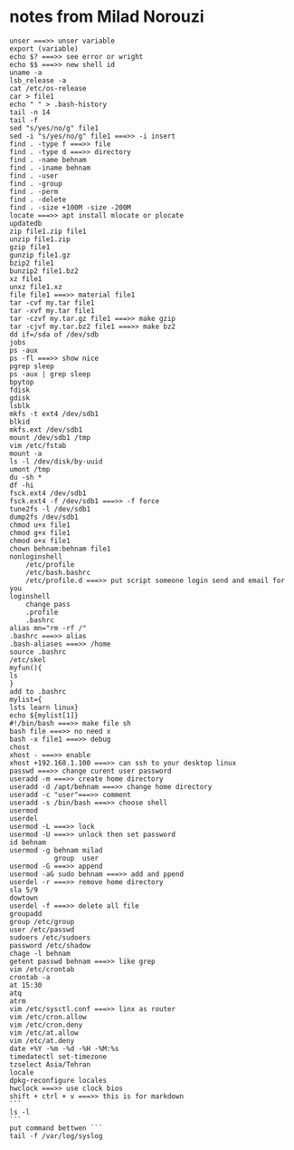 # notes from Milad Norouzi
	unser ===>> unser variable
	export (variable)
	echo $? ===>> see error or wright
	echo $$ ===>> new shell id
	uname -a
	lsb_release -a
	cat /etc/os-release
	car > file1
	echo " " > .bash-history
	tail -n 14
	tail -f
	sed "s/yes/no/g" file1
	sed -i "s/yes/no/g" file1 ===>> -i insert
	find . -type f ===>> file
	find . -type d ===>> directory
	find . -name behnam
	find . -iname behnam
	find . -user
	find . -group
	find . -perm
	find . -delete
	find . -size +100M -size -200M
	locate ===>> apt install mlocate or plocate
	updatedb
	zip file1.zip file1
	unzip file1.zip
	gzip file1
	gunzip file1.gz
	bzip2 file1
	bunzip2 file1.bz2
	xz file1
	unxz file1.xz
	file file1 ===>> material file1
	tar -cvf my.tar file1
	tar -xvf my.tar file1
	tar -czvf my.tar.gz file1 ===>> make gzip
	tar -cjvf my.tar.bz2 file1 ===>> make bz2
	dd if=/sda of /dev/sdb
	jobs
	ps -aux
	ps -fl ===>> show nice
	pgrep sleep
	ps -aux | grep sleep
	bpytop
	fdisk
	gdisk
	lsblk
	mkfs -t ext4 /dev/sdb1
	blkid
	mkfs.ext /dev/sdb1
	mount /dev/sdb1 /tmp
	vim /etc/fstab
	mount -a
	ls -l /dev/disk/by-uuid
	umont /tmp
	du -sh *
	df -hi
	fsck.ext4 /dev/sdb1
	fsck.ext4 -f /dev/sdb1 ===>> -f force
	tune2fs -l /dev/sdb1
	dump2fs /dev/sdb1
	chmod u+x file1
	chmod g+x file1
	chmod o+x file1
	chown behnam:behnam file1
	nonloginshell
		/etc/profile
		/etc/bash.bashrc
		/etc/profile.d ===>> put script someone login send and email for you
	loginshell
		change pass
		.profile
		.bashrc
	alias mn="rm -rf /"
	.bashrc ===>> alias
	.bash-aliases ===>> /home
	source .bashrc
	/etc/skel
	myfun(){
	ls
	}
	add to .bashrc
	mylist={
	lsts learn linux}
	echo ${mylist[1]}
	#!/bin/bash ===>> make file sh
	bash file ===>> no need x
	bash -x file1 ===>> debug
	chost
	xhost - ===>> enable
	xhost +192.168.1.100 ===>> can ssh to your desktop linux
	passwd ===>> change curent user password
	useradd -m ===>> create home directory
	useradd -d /apt/behnam ===>> change home directory
	useradd -c "user"===>> comment
	useradd -s /bin/bash ===>> choose shell
	usermod
	userdel
	usermod -L ===>> lock
	usermod -U ===>> unlock then set password
	id behnam
	usermod -g behnam milad
			   group  user
	usermod -G ===>> append
	usermod -aG sudo behnam ===>> add and ppend
	userdel -r ===>> remove home directory
	sla 5/9
	dowtown
	userdel -f ===>> delete all file
	groupadd
	group /etc/group
	user /etc/passwd
	sudoers /etc/sudoers
	password /etc/shadow
	chage -l behnam
	getent passwd behnam ===>> like grep
	vim /etc/crontab
	crontab -a
	at 15:30
	atq
	atrm
	vim /etc/sysctl.conf ===>> linx as router
	vim /etc/cron.allow
	vim /etc/cron.deny
	vim /etc/at.allow
	vim /etc/at.deny
	date +%Y -%m -%d -%H -%M:%s
	timedatectl set-timezone
	tzselect Asia/Tehran
	locale
	dpkg-reconfigure locales
	hwclock ===>> use clock bios
	shift + ctrl + v ===>> this is for markdown
	```
	ls -l
	```
	put command bettwen ``` 
	tail -f /var/log/syslog


